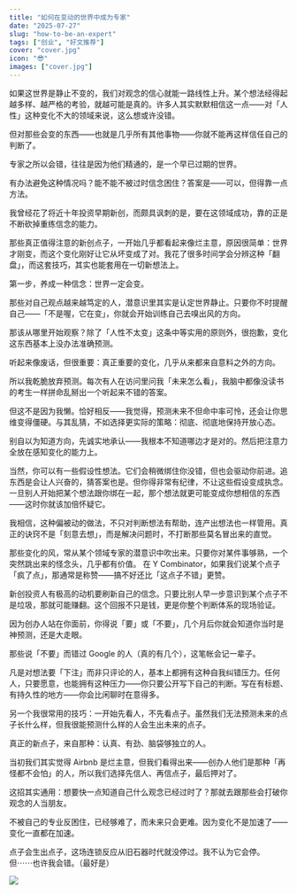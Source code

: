 ```yaml
---
title: "如何在变动的世界中成为专家"
date: "2025-07-27"
slug: "how-to-be-an-expert"
tags: ["创业", "好文推荐"]
cover: "cover.jpg"
icon: "😎"
images: ["cover.jpg"]
---
```

如果这世界是静止不变的，我们对观念的信心就能一路线性上升。某个想法经得起越多样、越严格的考验，就越可能是真的。许多人其实默默相信这一点——对「人性」这种变化不大的领域来说，这么想或许没错。



但对那些会变的东西——也就是几乎所有其他事物——你就不能再这样信任自己的判断了。



专家之所以会错，往往是因为他们精通的，是一个早已过期的世界。



有办法避免这种情况吗？能不能不被过时信念困住？答案是——可以，但得靠一点方法。



我曾经花了将近十年投资早期新创，而颇具讽刺的是，要在这领域成功，靠的正是不断砍掉重练信念的能力。



那些真正值得注意的新创点子，一开始几乎都看起来像烂主意，原因很简单：世界才刚变，而这个变化刚好让它从坏变成了对。我花了很多时间学会分辨这种「翻盘」，而这套技巧，其实也能套用在一切新想法上。



第一步，养成一种信念：世界一定会变。



那些对自己观点越来越笃定的人，潜意识里其实是认定世界静止。只要你不时提醒自己——「不是喔，它在变」，你就会开始训练自己去嗅出风的方向。



那该从哪里开始观察？除了「人性不太变」这条中等实用的原则外，很抱歉，变化这东西基本上没办法准确预测。



听起来像废话，但很重要：真正重要的变化，几乎从来都来自意料之外的方向。



所以我乾脆放弃预测。每次有人在访问里问我「未来怎么看」，我脑中都像没读书的考生一样拼命乱掰出一个听起来不错的答案。



但这不是因为我懒。恰好相反——我觉得，预测未来不但命中率可怜，还会让你思维变得僵硬。与其乱猜，不如选择更实际的策略：彻底、彻底地保持开放心态。



别自以为知道方向，先诚实地承认——我根本不知道哪边才是对的。然后把注意力全放在感知变化的能力上。



当然，你可以有一些假设性想法。它们会稍微绑住你没错，但也会驱动你前进。追东西是会让人兴奋的，猜答案也是。但你得非常有纪律，不让这些假设变成执念。
一旦别人开始把某个想法跟你绑在一起，那个想法就更可能变成你想相信的东西——这时你就该加倍怀疑它。



我相信，这种偏被动的做法，不只对判断想法有帮助，连产出想法也一样管用。真正的诀窍不是「刻意去想」，而是解决问题时，不打断那些莫名冒出来的直觉。



那些变化的风，常从某个领域专家的潜意识中吹出来。只要你对某件事够熟，一个突然跳出来的怪念头，几乎都有价值。
在 Y Combinator，如果我们说某个点子「疯了点」，那通常是称赞——搞不好还比「这点子不错」更赞。



新创投资人有极高的动机要刷新自己的信念。只要比别人早一步意识到某个点子不是垃圾，那就可能赚翻。这个回报不只是钱，更是你整个判断体系的现场验证。



因为创办人站在你面前，你得说「要」或「不要」，几个月后你就会知道你当时是神预测，还是大走眼。



那些说「不要」而错过 Google 的人（真的有几个），这笔帐会记一辈子。



凡是对想法要「下注」而非只评论的人，基本上都拥有这种自我纠错压力。任何人，只要愿意，也能拥有这种压力——你只要公开写下自己的判断。写在有标题、有持久性的地方——你会比闲聊时在意得多。



另一个我很常用的技巧：一开始先看人，不先看点子。虽然我们无法预测未来的点子长什么样，但我很能预测什么样的人会生出未来的点子。



真正的新点子，来自那种：认真、有劲、脑袋够独立的人。



当初我们其实觉得 Airbnb 是烂主意，但我们看得出来——创办人他们是那种「再怪都不会怕」的人，所以我们选择先信人、再信点子，最后押对了。



这招其实通用：想要快一点知道自己什么观念已经过时了？那就去跟那些会打破你观念的人当朋友。



不被自己的专业反困住，已经够难了，而未来只会更难。因为变化不是加速了——变化一直都在加速。



点子会生出点子，这场连锁反应从旧石器时代就没停过。我不认为它会停。
但⋯⋯也许我会错。（最好是）




![](https://prod-files-secure.s3.us-west-2.amazonaws.com/112d0858-5090-4d34-a606-b75eb8d65fd2/46476355-9cf3-4e99-9b7a-3531bc426380/1000202064.png?X-Amz-Algorithm=AWS4-HMAC-SHA256&X-Amz-Content-Sha256=UNSIGNED-PAYLOAD&X-Amz-Credential=ASIAZI2LB466TV4FUKFX%2F20250811%2Fus-west-2%2Fs3%2Faws4_request&X-Amz-Date=20250811T213022Z&X-Amz-Expires=3600&X-Amz-Security-Token=IQoJb3JpZ2luX2VjELz%2F%2F%2F%2F%2F%2F%2F%2F%2F%2FwEaCXVzLXdlc3QtMiJIMEYCIQDg9vxk5PX5R95HWOHr4D%2BB5EO9r%2Fv9s%2FQSI2g7e3F4aAIhAIQK9%2Ba6dmrtwor8O0dCdqKCEJN5HZasugoxpp1lFI73KogECPX%2F%2F%2F%2F%2F%2F%2F%2F%2F%2FwEQABoMNjM3NDIzMTgzODA1Igz9ibrKLdVeHnne%2FYMq3AMfZuAdUG9QzlWz3K5czxezC%2FRqTw3AMAWf89IIwcpbEphzsVMV0iLyX4nH105GE7wRqBj6UqM0kNajSX6fKsGOmc%2FiBRHeXXhefsEeKJHA%2F69g%2FtTPmklAIA7dHAh4PZSbZ%2FHvOZba3E3QgrAu2mdz5ia8zIYuQsx%2FLP7ZFNyxSMsyQa1fwALwZQqs8NR9YV%2Fry3Ha6pT1fnGPAgggYkaW9skHVP4IN9zbGg730zkweb0mtMfJcD3KHTNjwUtDGS95fC0I29O8q2EOkSP3Z63EmAl85fiSAt4hCn13DWy7WyaycR%2FXCzj3L9ceB1ZbV5NSzhr0fie2MgH%2F9AKxMEqGGX5NXjIWQLkRLvxGeNmfPs8oiYequOGiKYksF42jsnkzbXQmeV7T0jdpIGEyY%2B9nrM4fKDYUfHdjd2DsLsXPjyVnIDRYQCf5Al9l5eZGHv6%2BKfpOluZZSv7A1R5toclag0mU8mkjGvSPgspo8x96eN5f9mhtrGSp7b%2FtvvdYA%2BDlYTHBu%2Fb24zTB%2F%2FBFdio8nhqOfAIKb6%2B%2BTJXszw%2F6omzaV6PSretbE7uZzPCR8MUmz482Ly3XH4nsN3qOmXdmnYrYcm9nYZ1epwz6Q3x7ibuMi4axqD6w4QLaAzD2munEBjqkAb%2Bktc96JM5y7TcWysmvtLdarFaF1Z1uqTFt9fDQeOeAJeORhYv807Aa9Dfh8tjBIEXalImdRJh6fyC5rsXxR0MGG%2BN2X23iva8%2FNi%2BUBuLtnduP%2BLs%2BwEpxvIwLUtmdUiGDP85caLY5wd6s5Bwbl1241VODWNIwVBC5yGWQSIgISF%2FKD0FekXiWqIwLmxhzu31toJO%2FFANwz8acFRIDHOm1v9W%2B&X-Amz-Signature=4cfe36c56e9fe65367e8f8db90346f861c46426faaa865ca57a05f4ef95cc622&X-Amz-SignedHeaders=host&x-amz-checksum-mode=ENABLED&x-id=GetObject)

